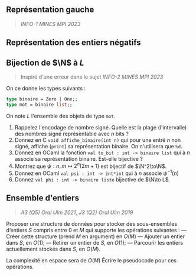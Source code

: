 ## Représentation gauche
> *INFO-1 MINES MPI 2023*

## Représentation des entiers négatifs

## Bijection de $\N$ à $L$
> Inspiré d'une erreur dans le sujet *INFO-2 MINES MPI 2023*

On ce donne les types suivants :
```ocaml
type binaire = Zero | One;;
type mot = binaire list;;
```
On note $L$ l'ensemble des objets de type `mot`.

1. Rappelez l'encodage de nombre signé. Quelle est la plage (l'intervalle) des nombres signé représentable avec $n$ bits ?
2. Donnez en C `void affiche_binaire(int n)` qui pour une entré $n$ non signé, affiche (`print`) sa représentation binaire. On n'utilisera que `%d`.
3. Donnez en OCaml la fonction `val to_bit : int -> binaire list` qui à $n$ associe sa représentation binaire. Est-elle bijective ?
4. Montrez que $\psi : n,m\mapsto 2^n(2m+1)$ est bijectif de $\N^2\to\N$.
5. Donnez en OCaml `val psi : int -> int*int` qui à $n$ associe $\psi^{-1}(n)$
6. Donnez `val phi : int -> binaire liste` bijective de $\N\to L$.
## Ensemble d'entiers
> *A3 (Q5) Oral Ulm 2021*, *J3 (Q2) Oral Ulm 2019*

Proposer une structure de données pour stocker des sous-ensembles d’entiers $S$ compris entre $0$ et $M$ qui supporte les opérations suivantes :
  — Créer cette structure (prend $M$ en argument) en $O(M)$
  — Ajouter un entier dans $S$, en $O(1)$;
  — Retirer un entier de $S$, en $O(1)$;
  — Parcourir les entiers actuellement stockés dans $S$, en $O(M)$.

La complexité en espace sera de $O(M)$
Écrire le pseudocode pour ces opérations.
<!--stackedit_data:
eyJoaXN0b3J5IjpbMTM0NDY0NjU5LC0xNzQ5NTgxMTYsLTE5NT
I0MTg3MTYsMTczNDUxMTM4Ml19
-->